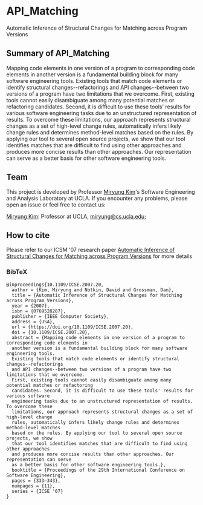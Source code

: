 # API_Matching
Automatic Inference of Structural Changes for Matching across Program Versions

## Summary of API_Matching

Mapping code elements in one version of a program to corresponding code elements in another version is a fundamental building block for many software engineering tools. Existing tools that match code elements or identify structural changes--refactorings and API changes--between two versions of a program have two limitations that we overcome. First, existing tools cannot easily disambiguate among many potential matches or refactoring candidates. Second, it is difficult to use these tools' results for various software engineering tasks due to an unstructured representation of results. To overcome these limitations, our approach represents structural changes as a set of high-level change rules, automatically infers likely change rules and determines method-level matches based on the rules. By applying our tool to several open source projects, we show that our tool identifies matches that are difficult to find using other approaches and produces more concise results than other approaches. Our representation can serve as a better basis for other software engineering tools.

## Team

This project is developed by Professor [Miryung Kim](http://web.cs.ucla.edu/~miryung/)'s Software Engineering and Analysis Laboratory at UCLA. 
If you encounter any problems, please open an issue or feel free to contact us:

[Miryung Kim](http://web.cs.ucla.edu/~miryung/): Professor at UCLA, miryung@cs.ucla.edu;

## How to cite
Please refer to our ICSM '07 research paper [Automatic Inference of Structural Changes for Matching across Program Versions](http://web.cs.ucla.edu/~miryung/Publications/icse07-apirule.pdf) for more details

### BibTeX
```
@inproceedings{10.1109/ICSE.2007.20,
  author = {Kim, Miryung and Notkin, David and Grossman, Dan},
  title = {Automatic Inference of Structural Changes for Matching across Program Versions},
  year = {2007},
  isbn = {0769528287},
  publisher = {IEEE Computer Society},
  address = {USA},
  url = {https://doi.org/10.1109/ICSE.2007.20},
  doi = {10.1109/ICSE.2007.20},
  abstract = {Mapping code elements in one version of a program to corresponding code elements in
  another version is a fundamental building block for many software engineering tools.
  Existing tools that match code elements or identify structural changes--refactorings
  and API changes--between two versions of a program have two limitations that we overcome.
  First, existing tools cannot easily disambiguate among many potential matches or refactoring
  candidates. Second, it is difficult to use these tools' results for various software
  engineering tasks due to an unstructured representation of results. To overcome these
  limitations, our approach represents structural changes as a set of high-level change
  rules, automatically infers likely change rules and determines method-level matches
  based on the rules. By applying our tool to several open source projects, we show
  that our tool identifies matches that are difficult to find using other approaches
  and produces more concise results than other approaches. Our representation can serve
  as a better basis for other software engineering tools.},
  booktitle = {Proceedings of the 29th International Conference on Software Engineering},
  pages = {333–343},
  numpages = {11},
  series = {ICSE '07}
}
```
